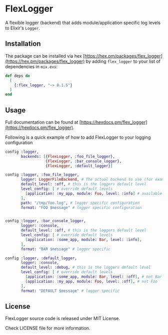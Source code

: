 # FlexLogger

A flexible logger (backend) that adds module/application specific log levels to Elixir's `Logger`.

## Installation

The package can be installed via hex [https://hex.pm/packages/flex_logger](https://hex.pm/packages/flex_logger) by adding `flex_logger` to your list of dependencies in `mix.exs`:

```elixir
def deps do
  [
    {:flex_logger, "~> 0.1.5"}
  ]
end
```

## Usage

Full documentation can be found at [https://hexdocs.pm/flex_logger](https://hexdocs.pm/flex_logger).

Following is a quick example of how to add FlexLogger to your logging configuration

```elixir
config :logger,
       backends: [{FlexLogger, :foo_file_logger},
                  {FlexLogger, :bar_console_logger},
                  {FlexLogger, :default_logger}]

config :logger, :foo_file_logger,
       logger: LoggerFileBackend, # The actual backend to use (for example :console or LoggerFileBackend)
       default_level: :off, # this is the loggers default level
       level_config: [ # override default levels
         [application: :my_app, module: Foo, level: :info] # available keys are :application, :module, :function
       ],
       path: "/tmp/foo.log", # logger specific configuration
       format: "FOO $message" # logger specific configuration


config :logger, :bar_console_logger,
       logger: :console,
       default_level: :off, # this is the loggers default level
       level_config: [ # override default levels
         [application: :some_app, module: Bar, level: :info],
       ],
       format: "BAR $message" # logger specific

config :logger, :default_logger,
       logger: :console,
       default_level: :debug, # this is the loggers default level
       level_config: [ # override default levels
         [application: :some_app, module: Bar, level: :off], # not Bar and
         [application: :my_app, module: Foo, level: :off], # not Foo
       ],
       format: "DEFAULT $message" # logger specific
```

## License

FlexLogger source code is released under MIT License.

Check LICENSE file for more information.

